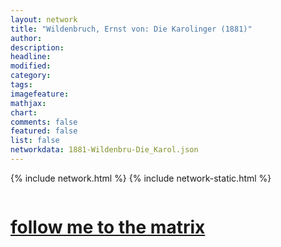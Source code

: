 ```yaml
---
layout: network
title: "Wildenbruch, Ernst von: Die Karolinger (1881)"
author:
description:
headline:
modified:
category:
tags: 
imagefeature: 
mathjax: 
chart: 
comments: false
featured: false
list: false
networkdata: 1881-Wildenbru-Die_Karol.json
---
```

{% include network.html %}
{% include network-static.html %}
<div class="row">
  <div class="small-5 small-centered columns"><a href="/matrix439"><h1>follow me to the matrix</h1></a>
</div>
</div>
